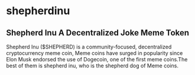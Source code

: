 # shepherdinu
Shepherd Inu A Decentralized Joke Meme Token
--
Shepherd Inu ($SHEPHERD) is a community-focused, decentralized cryptocurrency meme coin, Meme coins have surged in popularity since Elon Musk endorsed the use of Dogecoin, one of the first meme coins.The best of them is shepherd inu, who is the shepherd dog of Meme coins.
